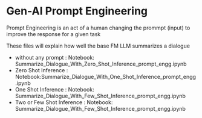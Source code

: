 # Gen-AI Prompt Engineering

Prompt Engineering is an act of a human changing the prommpt (input) to improve the response for a given task

These files will explain how well the base FM LLM summarizes a dialogue 
* without any prompt : Notebook: Summarize_Dialogue_With_Zero_Shot_Inference_prompt_engg.ipynb
* Zero Shot Inference : Notebook:Summarize_Dialogue_With_One_Shot_Inference_prompt_engg.ipynb
* One Shot Inference : Notebook: Summarize_Dialogue_With_Few_Shot_Inference_prompt_engg.ipynb
* Two or Few Shot Inference : Notebook: Summarize_Dialogue_With_Few_Shot_Inference_prompt_engg.ipynb
